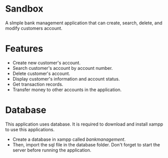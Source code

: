 # Sandbox
A sImple bank management application that can create, search, delete, and modify customers account.

# Features
* Create new customer's account.
* Search customer's account by account number.
* Delete customer's account.
* Display customer's information and account status.
* Get transaction records.
* Transfer money to other accounts in the application.

# Database
This application uses database. It is required to download and install xampp to use this applications. 
* Create a database in xampp called <i>bankmanagement</i>.
* Then, import the sql file in the database folder.
Don't forget to start the server before running the application.
